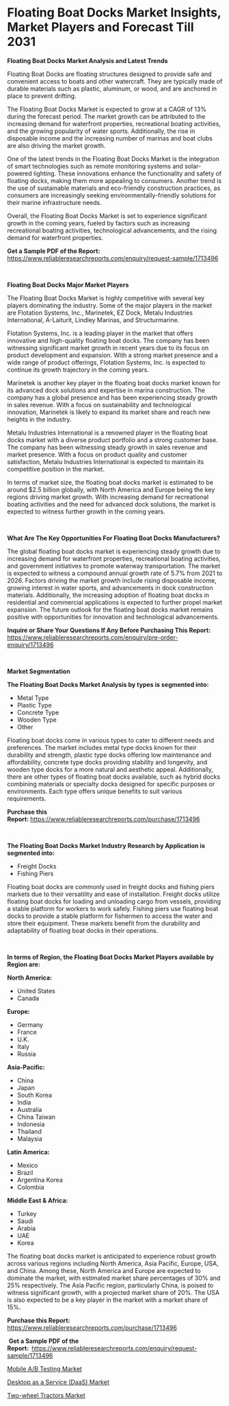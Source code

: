 <p><h1>Floating Boat Docks Market Insights, Market Players and Forecast Till 2031</h1></p><p><strong>Floating Boat Docks Market Analysis and Latest Trends</strong></p>
<p><p>Floating Boat Docks are floating structures designed to provide safe and convenient access to boats and other watercraft. They are typically made of durable materials such as plastic, aluminum, or wood, and are anchored in place to prevent drifting.</p><p>The Floating Boat Docks Market is expected to grow at a CAGR of 13% during the forecast period. The market growth can be attributed to the increasing demand for waterfront properties, recreational boating activities, and the growing popularity of water sports. Additionally, the rise in disposable income and the increasing number of marinas and boat clubs are also driving the market growth.</p><p>One of the latest trends in the Floating Boat Docks Market is the integration of smart technologies such as remote monitoring systems and solar-powered lighting. These innovations enhance the functionality and safety of floating docks, making them more appealing to consumers. Another trend is the use of sustainable materials and eco-friendly construction practices, as consumers are increasingly seeking environmentally-friendly solutions for their marine infrastructure needs.</p><p>Overall, the Floating Boat Docks Market is set to experience significant growth in the coming years, fueled by factors such as increasing recreational boating activities, technological advancements, and the rising demand for waterfront properties.</p></p>
<p><strong>Get a Sample PDF of the Report:&nbsp;</strong> <a href="https://www.reliableresearchreports.com/enquiry/request-sample/1713496">https://www.reliableresearchreports.com/enquiry/request-sample/1713496</a></p>
<p>&nbsp;</p>
<p><strong>Floating Boat Docks Major Market Players</strong></p>
<p><p>The Floating Boat Docks Market is highly competitive with several key players dominating the industry. Some of the major players in the market are Flotation Systems, Inc., Marinetek, EZ Dock, Metalu Industries International, A-Laiturit, Lindley Marinas, and Structurmarine. </p><p>Flotation Systems, Inc. is a leading player in the market that offers innovative and high-quality floating boat docks. The company has been witnessing significant market growth in recent years due to its focus on product development and expansion. With a strong market presence and a wide range of product offerings, Flotation Systems, Inc. is expected to continue its growth trajectory in the coming years.</p><p>Marinetek is another key player in the floating boat docks market known for its advanced dock solutions and expertise in marina construction. The company has a global presence and has been experiencing steady growth in sales revenue. With a focus on sustainability and technological innovation, Marinetek is likely to expand its market share and reach new heights in the industry.</p><p>Metalu Industries International is a renowned player in the floating boat docks market with a diverse product portfolio and a strong customer base. The company has been witnessing steady growth in sales revenue and market presence. With a focus on product quality and customer satisfaction, Metalu Industries International is expected to maintain its competitive position in the market.</p><p>In terms of market size, the floating boat docks market is estimated to be around $2.5 billion globally, with North America and Europe being the key regions driving market growth. With increasing demand for recreational boating activities and the need for advanced dock solutions, the market is expected to witness further growth in the coming years.</p></p>
<p>&nbsp;</p>
<p><strong>What Are The Key Opportunities For Floating Boat Docks Manufacturers?</strong></p>
<p><p>The global floating boat docks market is experiencing steady growth due to increasing demand for waterfront properties, recreational boating activities, and government initiatives to promote waterway transportation. The market is expected to witness a compound annual growth rate of 5.7% from 2021 to 2026. Factors driving the market growth include rising disposable income, growing interest in water sports, and advancements in dock construction materials. Additionally, the increasing adoption of floating boat docks in residential and commercial applications is expected to further propel market expansion. The future outlook for the floating boat docks market remains positive with opportunities for innovation and technological advancements.</p></p>
<p><strong>Inquire or Share Your Questions If Any Before Purchasing This Report:</strong> <a href="https://www.reliableresearchreports.com/enquiry/pre-order-enquiry/1713496">https://www.reliableresearchreports.com/enquiry/pre-order-enquiry/1713496</a></p>
<p>&nbsp;</p>
<p><strong>Market Segmentation</strong></p>
<p><strong>The Floating Boat Docks Market Analysis by types is segmented into:</strong></p>
<p><ul><li>Metal Type</li><li>Plastic Type</li><li>Concrete Type</li><li>Wooden Type</li><li>Other</li></ul></p>
<p><p>Floating boat docks come in various types to cater to different needs and preferences. The market includes metal type docks known for their durability and strength, plastic type docks offering low maintenance and affordability, concrete type docks providing stability and longevity, and wooden type docks for a more natural and aesthetic appeal. Additionally, there are other types of floating boat docks available, such as hybrid docks combining materials or specialty docks designed for specific purposes or environments. Each type offers unique benefits to suit various requirements.</p></p>
<p><strong>Purchase this Report:&nbsp;</strong><a href="https://www.reliableresearchreports.com/purchase/1713496">https://www.reliableresearchreports.com/purchase/1713496</a></p>
<p>&nbsp;</p>
<p><strong>The Floating Boat Docks Market Industry Research by Application is segmented into:</strong></p>
<p><ul><li>Freight Docks</li><li>Fishing Piers</li></ul></p>
<p><p>Floating boat docks are commonly used in freight docks and fishing piers markets due to their versatility and ease of installation. Freight docks utilize floating boat docks for loading and unloading cargo from vessels, providing a stable platform for workers to work safely. Fishing piers use floating boat docks to provide a stable platform for fishermen to access the water and store their equipment. These markets benefit from the durability and adaptability of floating boat docks in their operations.</p></p>
<p>&nbsp;</p>
<p><strong>In terms of Region, the Floating Boat Docks Market Players available by Region are:</strong></p>
<p>
    <p> <strong> North America: </strong>
        <ul>
            <li>United States</li>
            <li>Canada</li>
        </ul>
        </p> 
    <p> <strong> Europe: </strong>
        <ul>
            <li>Germany</li>
            <li>France</li>
            <li>U.K.</li>
            <li>Italy</li>
            <li>Russia</li>
        </ul>
        </p> 
    <p> <strong> Asia-Pacific: </strong>
        <ul>
            <li>China</li>
            <li>Japan</li>
            <li>South Korea</li>
            <li>India</li>
            <li>Australia</li>
            <li>China Taiwan</li>
            <li>Indonesia</li>
            <li>Thailand</li>
            <li>Malaysia</li>
        </ul>
        </p> 
    <p> <strong> Latin America: </strong>
        <ul>
            <li>Mexico</li>
            <li>Brazil</li>
            <li>Argentina Korea</li>
            <li>Colombia</li>
        </ul>
        </p> 
    <p> <strong> Middle East & Africa: </strong>
        <ul>
            <li>Turkey</li>
            <li>Saudi</li>
            <li>Arabia</li>
            <li>UAE</li>
            <li>Korea</li>
        </ul>
    </p>
    </p>
<p><p>The floating boat docks market is anticipated to experience robust growth across various regions including North America, Asia Pacific, Europe, USA, and China. Among these, North America and Europe are expected to dominate the market, with estimated market share percentages of 30% and 25% respectively. The Asia Pacific region, particularly China, is poised to witness significant growth, with a projected market share of 20%. The USA is also expected to be a key player in the market with a market share of 15%.</p></p>
<p><strong>Purchase this Report: </strong><a href="https://www.reliableresearchreports.com/purchase/1713496">https://www.reliableresearchreports.com/purchase/1713496</a></p>
<p>&nbsp;<strong>Get a Sample PDF of the Report:&nbsp;&nbsp;</strong><a href="https://www.reliableresearchreports.com/enquiry/request-sample/1713496">https://www.reliableresearchreports.com/enquiry/request-sample/1713496</a></p>
<p><strong></strong></p>
<p><p><a href="https://view.publitas.com/reportprime-1/mobile-a-b-testing-market-size-2023-2030-global-industrial-analysis-key-geographical-regions-market-share-top-key-players-product-types-and-forecast-research-report/">Mobile A/B Testing Market</a></p><p><a href="https://view.publitas.com/reportprime-1/desktop-as-a-service-daas-market-centers-on-aspects-such-as-market-growth-market-share-market-opportunity-and-projected-forecasts-spanning-from-2023-to-2030/">Desktop as a Service (DaaS) Market</a></p><p><a href="https://view.publitas.com/reportprime-1/two-wheel-tractors-market-size-2023-2030-global-industrial-analysis-key-geographical-regions-market-share-top-key-players-product-types-and-forecast-research-report/">Two-wheel Tractors Market</a></p></p>